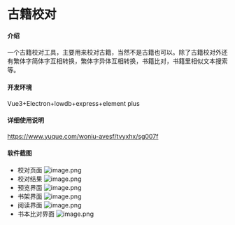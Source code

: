 # 古籍校对

#### 介绍
一个古籍校对工具，主要用来校对古籍，当然不是古籍也可以。除了古籍校对外还有繁体字简体字互相转换，繁体字异体互相转换，书籍比对，书籍里相似文本搜索等。

#### 开发环境
Vue3+Electron+lowdb+express+element plus

#### 详细使用说明
https://www.yuque.com/woniu-avesf/tvyxhx/sg007f

#### 软件截图
- 校对页面
![image.png](https://cdn.nlark.com/yuque/0/2022/png/22403152/1645126210940-b770603a-905a-4675-b5cc-3b0d5bd53838.png)
- 校对结果
![image.png](https://cdn.nlark.com/yuque/0/2022/png/22403152/1645126259169-5bbfd019-1211-4eaa-a9e2-f5d31d3f5bc9.png)
- 预览界面
![image.png](https://cdn.nlark.com/yuque/0/2022/png/22403152/1645126296137-66c36a23-80a4-428e-9d7d-7db85660e95b.png?x-oss-process=image%2Fresize%2Cw_937%2Climit_0)
- 书架界面
![image.png](https://cdn.nlark.com/yuque/0/2022/png/22403152/1645126392048-8f17ac17-3ccc-4f40-9371-7161fbfe265e.png)
- 阅读界面
![image.png](https://cdn.nlark.com/yuque/0/2022/png/22403152/1645126445893-184f4392-e36e-455d-9c0c-bfca38f55fd0.png?x-oss-process=image%2Fresize%2Cw_937%2Climit_0)
- 书本比对界面
![image.png](https://cdn.nlark.com/yuque/0/2022/png/22403152/1645126501655-d8fc0331-e5fc-4b3f-8741-8ff9971b7797.png?x-oss-process=image%2Fresize%2Cw_937%2Climit_0)


